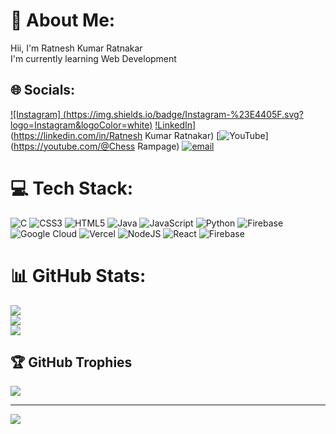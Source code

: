 # 💫 About Me:
Hii, I'm Ratnesh Kumar Ratnakar<br>I'm currently learning Web Development


## 🌐 Socials:
[![Instagram] (https://img.shields.io/badge/Instagram-%23E4405F.svg?logo=Instagram&logoColor=white)](https://instagram.com/ratu_the_don) [!LinkedIn](https://img.shields.io/badge/LinkedIn-%230077B5.svg?logo=linkedin&logoColor=white)](https://linkedin.com/in/Ratnesh Kumar Ratnakar) [![YouTube](https://img.shields.io/badge/YouTube-%23FF0000.svg?logo=YouTube&logoColor=white)](https://youtube.com/@Chess Rampage) [![email](https://img.shields.io/badge/Email-D14836?logo=gmail&logoColor=white)](mailto:rattneshlumar2024@gmail.com) 

# 💻 Tech Stack:
![C](https://img.shields.io/badge/c-%2300599C.svg?style=for-the-badge&logo=c&logoColor=white) ![CSS3](https://img.shields.io/badge/css3-%231572B6.svg?style=for-the-badge&logo=css3&logoColor=white) ![HTML5](https://img.shields.io/badge/html5-%23E34F26.svg?style=for-the-badge&logo=html5&logoColor=white) ![Java](https://img.shields.io/badge/java-%23ED8B00.svg?style=for-the-badge&logo=openjdk&logoColor=white) ![JavaScript](https://img.shields.io/badge/javascript-%23323330.svg?style=for-the-badge&logo=javascript&logoColor=%23F7DF1E) ![Python](https://img.shields.io/badge/python-3670A0?style=for-the-badge&logo=python&logoColor=ffdd54) ![Firebase](https://img.shields.io/badge/firebase-%23039BE5.svg?style=for-the-badge&logo=firebase) ![Google Cloud](https://img.shields.io/badge/GoogleCloud-%234285F4.svg?style=for-the-badge&logo=google-cloud&logoColor=white) ![Vercel](https://img.shields.io/badge/vercel-%23000000.svg?style=for-the-badge&logo=vercel&logoColor=white) ![NodeJS](https://img.shields.io/badge/node.js-6DA55F?style=for-the-badge&logo=node.js&logoColor=white) ![React](https://img.shields.io/badge/react-%2320232a.svg?style=for-the-badge&logo=react&logoColor=%2361DAFB) ![Firebase](https://img.shields.io/badge/firebase-a08021?style=for-the-badge&logo=firebase&logoColor=ffcd34)
# 📊 GitHub Stats:
![](https://github-readme-stats.vercel.app/api?username=Ratnesh-Coder&theme=dark&hide_border=false&include_all_commits=false&count_private=false)<br/>
![](https://nirzak-streak-stats.vercel.app/?user=Ratnesh-Coder&theme=dark&hide_border=false)<br/>
![](https://github-readme-stats.vercel.app/api/top-langs/?username=Ratnesh-Coder&theme=dark&hide_border=false&include_all_commits=false&count_private=false&layout=compact)

## 🏆 GitHub Trophies
![](https://github-profile-trophy.vercel.app/?username=Ratnesh-Coder&theme=dark&no-frame=false&no-bg=true&margin-w=4)

---
[![](https://visitcount.itsvg.in/api?id=Ratnesh-Coder&icon=0&color=0)](https://visitcount.itsvg.in)

<!-- Proudly created with GPRM ( https://gprm.itsvg.in ) -->

